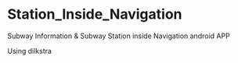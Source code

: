 # Station_Inside_Navigation
Subway Information & Subway Station inside Navigation android APP

Using dilkstra
